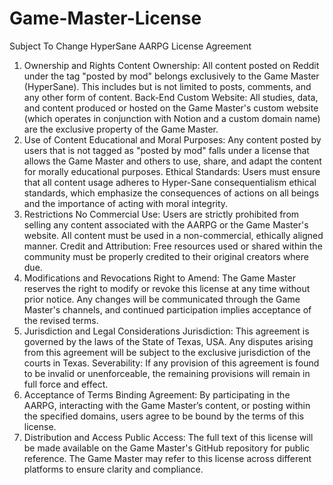 # Game-Master-License
Subject To Change
HyperSane AARPG License Agreement
1. Ownership and Rights
Content Ownership: All content posted on Reddit under the tag "posted by mod" belongs exclusively to the Game Master (HyperSane). This includes but is not limited to posts, comments, and any other form of content.
Back-End Custom Website: All studies, data, and content produced or hosted on the Game Master's custom website (which operates in conjunction with Notion and a custom domain name) are the exclusive property of the Game Master.
2. Use of Content
Educational and Moral Purposes: Any content posted by users that is not tagged as "posted by mod" falls under a license that allows the Game Master and others to use, share, and adapt the content for morally educational purposes.
Ethical Standards: Users must ensure that all content usage adheres to Hyper-Sane consequentialism ethical standards, which emphasize the consequences of actions on all beings and the importance of acting with moral integrity.
3. Restrictions
No Commercial Use: Users are strictly prohibited from selling any content associated with the AARPG or the Game Master's website. All content must be used in a non-commercial, ethically aligned manner.
Credit and Attribution: Free resources used or shared within the community must be properly credited to their original creators where due.
4. Modifications and Revocations
Right to Amend: The Game Master reserves the right to modify or revoke this license at any time without prior notice. Any changes will be communicated through the Game Master's channels, and continued participation implies acceptance of the revised terms.
5. Jurisdiction and Legal Considerations
Jurisdiction: This agreement is governed by the laws of the State of Texas, USA. Any disputes arising from this agreement will be subject to the exclusive jurisdiction of the courts in Texas.
Severability: If any provision of this agreement is found to be invalid or unenforceable, the remaining provisions will remain in full force and effect.
6. Acceptance of Terms
Binding Agreement: By participating in the AARPG, interacting with the Game Master’s content, or posting within the specified domains, users agree to be bound by the terms of this license.
7. Distribution and Access
Public Access: The full text of this license will be made available on the Game Master's GitHub repository for public reference. The Game Master may refer to this license across different platforms to ensure clarity and compliance.
